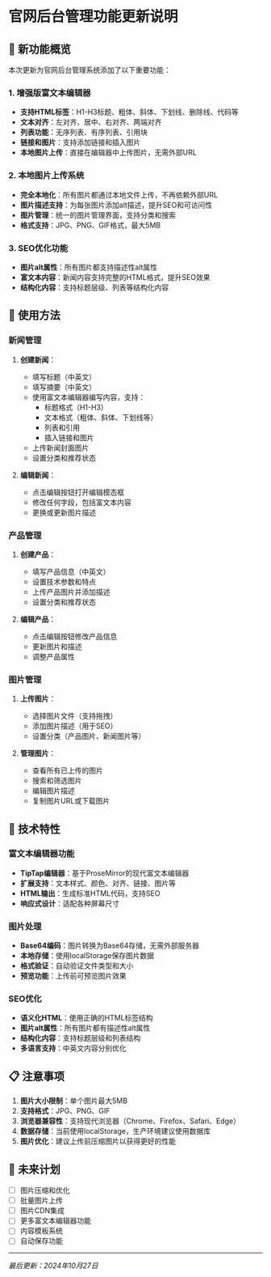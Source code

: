 # 官网后台管理功能更新说明

## 🎉 新功能概览

本次更新为官网后台管理系统添加了以下重要功能：

### 1. 增强版富文本编辑器
- **支持HTML标签**：H1-H3标题、粗体、斜体、下划线、删除线、代码等
- **文本对齐**：左对齐、居中、右对齐、两端对齐
- **列表功能**：无序列表、有序列表、引用块
- **链接和图片**：支持添加链接和插入图片
- **本地图片上传**：直接在编辑器中上传图片，无需外部URL

### 2. 本地图片上传系统
- **完全本地化**：所有图片都通过本地文件上传，不再依赖外部URL
- **图片描述支持**：为每张图片添加alt描述，提升SEO和可访问性
- **图片管理**：统一的图片管理界面，支持分类和搜索
- **格式支持**：JPG、PNG、GIF格式，最大5MB

### 3. SEO优化功能
- **图片alt属性**：所有图片都支持描述性alt属性
- **富文本内容**：新闻内容支持完整的HTML格式，提升SEO效果
- **结构化内容**：支持标题层级、列表等结构化内容

## 📝 使用方法

### 新闻管理
1. **创建新闻**：
   - 填写标题（中英文）
   - 填写摘要（中英文）
   - 使用富文本编辑器编写内容，支持：
     - 标题格式（H1-H3）
     - 文本格式（粗体、斜体、下划线等）
     - 列表和引用
     - 插入链接和图片
   - 上传新闻封面图片
   - 设置分类和推荐状态

2. **编辑新闻**：
   - 点击编辑按钮打开编辑模态框
   - 修改任何字段，包括富文本内容
   - 更换或更新图片描述

### 产品管理
1. **创建产品**：
   - 填写产品信息（中英文）
   - 设置技术参数和特点
   - 上传产品图片并添加描述
   - 设置分类和推荐状态

2. **编辑产品**：
   - 点击编辑按钮修改产品信息
   - 更新图片和描述
   - 调整产品属性

### 图片管理
1. **上传图片**：
   - 选择图片文件（支持拖拽）
   - 添加图片描述（用于SEO）
   - 设置分类（产品图片、新闻图片等）

2. **管理图片**：
   - 查看所有已上传的图片
   - 搜索和筛选图片
   - 编辑图片描述
   - 复制图片URL或下载图片

## 🔧 技术特性

### 富文本编辑器功能
- **TipTap编辑器**：基于ProseMirror的现代富文本编辑器
- **扩展支持**：文本样式、颜色、对齐、链接、图片等
- **HTML输出**：生成标准HTML代码，支持SEO
- **响应式设计**：适配各种屏幕尺寸

### 图片处理
- **Base64编码**：图片转换为Base64存储，无需外部服务器
- **本地存储**：使用localStorage保存图片数据
- **格式验证**：自动验证文件类型和大小
- **预览功能**：上传前可预览图片效果

### SEO优化
- **语义化HTML**：使用正确的HTML标签结构
- **图片alt属性**：所有图片都有描述性alt属性
- **结构化内容**：支持标题层级和列表结构
- **多语言支持**：中英文内容分别优化

## 📋 注意事项

1. **图片大小限制**：单个图片最大5MB
2. **支持格式**：JPG、PNG、GIF
3. **浏览器兼容性**：支持现代浏览器（Chrome、Firefox、Safari、Edge）
4. **数据存储**：当前使用localStorage，生产环境建议使用数据库
5. **图片优化**：建议上传前压缩图片以获得更好的性能

## 🚀 未来计划

- [ ] 图片压缩和优化
- [ ] 批量图片上传
- [ ] 图片CDN集成
- [ ] 更多富文本编辑器功能
- [ ] 内容模板系统
- [ ] 自动保存功能

---

*最后更新：2024年10月27日*
